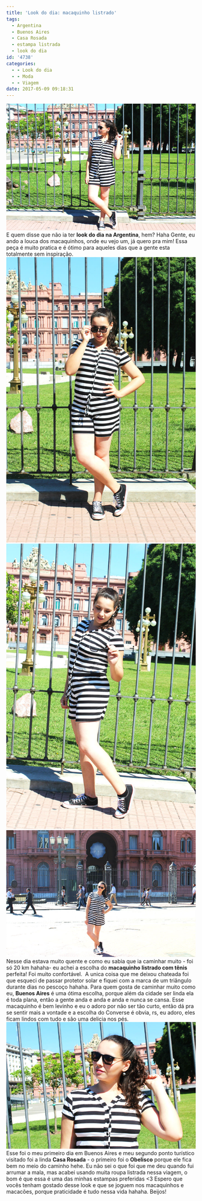 ```yaml
---
title: 'Look do dia: macaquinho listrado'
tags:
  - Argentina
  - Buenos Aires
  - Casa Rosada
  - estampa listrada
  - look do dia
id: '4738'
categories:
  - - Look do dia
  - - Moda
  - - Viagem
date: 2017-05-09 09:18:31
---
```


![como usar look todo listrado ](/wp-content/uploads/2017/04/look-com-macaquinho-listrado.jpg) E quem disse que não ia ter **look do dia na Argentina**, hem? Haha Gente, eu ando a louca dos macaquinhos, onde eu vejo um, já quero pra mim! Essa peça é muito pratica e é ótimo para aqueles dias que a gente esta totalmente sem inspiração. ![como usar macaquinho com tênis preto ](/wp-content/uploads/2017/04/Foto-na-casa-rosada-argentina.jpg) ![como usar macaquinho com tênis](/wp-content/uploads/2017/04/look-do-dia-macaquinho-listrado-pretro-e-branco.jpg) ![casa rosada - argentina - buenos aires](/wp-content/uploads/2017/04/foto-casa-rosada-argentina.jpg) Nesse dia estava muito quente e como eu sabia que ia caminhar muito - foi só 20 km hahaha- eu achei a escolha do **macaquinho listrado com tênis** perfeita! Foi muito confortável.  A unica coisa que me deixou chateada foi que esqueci de passar protetor solar e fiquei com a marca de um triângulo durante dias no pescoço hahaha. Para quem gosta de caminhar muito como eu, **Buenos Aires** é uma ótima escolha, porque além da cidade ser linda ela é toda plana, então a gente anda e anda e anda e nunca se cansa. Esse macaquinho é bem levinho e eu o adoro por não ser tão curto, então dá pra se sentir mais a vontade e a escolha do Converse é obvia, rs, eu adoro, eles ficam lindos com tudo e são uma delicia nos pés. ![como usar roupa listrada ](/wp-content/uploads/2017/04/foto-casa-rosada-buenos-aires.jpg) Esse foi o meu primeiro dia em Buenos Aires e meu segundo ponto turístico visitado foi a linda **Casa Rosada** - o primeiro foi o **Obelisco** porque ele fica bem no meio do caminho hehe. Eu não sei o que foi que me deu quando fui arrumar a mala, mas acabei usando muita roupa listrada nessa viagem, o bom é que essa é uma das minhas estampas preferidas <3 Espero que vocês tenham gostado desse look e que se joguem nos macaquinhos e macacões, porque praticidade é tudo nessa vida hahaha. Beijos!
